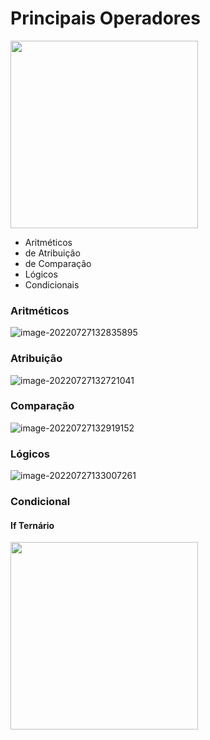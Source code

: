 # Principais Operadores



<img src="C:\Users\carol\AppData\Roaming\Typora\typora-user-images\image-20220727132136344.png" width="300"/>



- Aritméticos
- de Atribuição
- de Comparação
- Lógicos
- Condicionais

### Aritméticos

![image-20220727132835895](C:\Users\carol\AppData\Roaming\Typora\typora-user-images\image-20220727132835895.png)

### Atribuição

![image-20220727132721041](C:\Users\carol\AppData\Roaming\Typora\typora-user-images\image-20220727132721041.png)

### Comparação

![image-20220727132919152](C:\Users\carol\AppData\Roaming\Typora\typora-user-images\image-20220727132919152.png)

### Lógicos

![image-20220727133007261](C:\Users\carol\AppData\Roaming\Typora\typora-user-images\image-20220727133007261.png)

### Condicional

#### If Ternário

<img src="C:\Users\carol\AppData\Roaming\Typora\typora-user-images\image-20220727133132738.png" width="300"/>